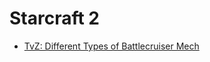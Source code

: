 # Starcraft 2

- [TvZ: Different Types of Battlecruiser Mech](https://terrancraft.com/2019/12/26/tvz-different-types-of-battlecruiser-mech/)
